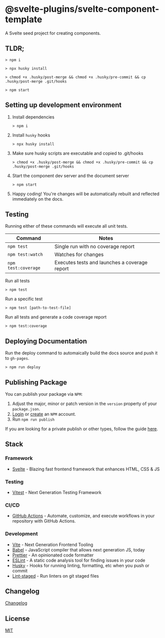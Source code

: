 # @svelte-plugins/svelte-component-template

A Svelte seed project for creating components.

## TLDR;

```vim
> npm i

> npx husky install

> chmod +x .husky/post-merge && chmod +x .husky/pre-commit && cp .husky/post-merge .git/hooks

> npm start
```

## Setting up development environment

1. Install dependencies

   ```vim
   > npm i
   ```

2. Install `husky` hooks

   ```vim
   > npx husky install
   ```

3. Make sure husky scripts are executable and copied to .git/hooks

   ```vim
   > chmod +x .husky/post-merge && chmod +x .husky/pre-commit && cp .husky/post-merge .git/hooks
   ```

4. Start the component dev server and the document server

    ```vim
    > npm start
    ```

5. Happy coding! You're changes will be automatically rebuilt and reflected immediately on the docs.

## Testing

Running either of these commands will execute all unit tests.

| Command                          | Notes                                                |
| -------------------------------- | ---------------------------------------------------- |
| `npm test`                       | Single run with no coverage report                   |
| `npm test:watch`                 | Watches for changes                                  |
| `npm test:coverage`              | Executes tests and launches a coverage report        |

Run all tests
```vim
> npm test
```

Run a specific test
```vim
> npm test [path-to-test-file]
```

Run all tests and generate a code coverage report
```vim
> npm test:coverage
```

## Deploying Documentation

Run the deploy command to automaically build the docs source and push it to `gh-pages`.

```vim
> npm run deploy
```

## Publishing Package

You can publish your package via `NPM`:

1. Adjust the major, minor or patch version in the `version` property of your `package.json`.
2. [Login](https://www.npmjs.com/login) or [create](https://www.npmjs.com/signup) an `NPM` account.
3. Run `npm run publish`

If you are looking for a private publish or other types, follow the guide [here](https://gist.github.com/coolaj86/1318304).

## Stack
### Framework
- [Svelte](https://svelte.dev/) - Blazing fast frontend framework that enhances HTML, CSS & JS

### Testing
- [Vitest](https://vitest.dev/) - Next Generation Testing Framework

### CI/CD
- [GitHub Actions](https://docs.github.com/en/actions) - Automate, customize, and execute workflows in your repository with GitHub Actions.

### Development
- [Vite](https://vitejs.dev/) - Next Generation Frontend Tooling
- [Babel](https://babeljs.io/) - JavaScript compiler that allows next generation JS, today
- [Prettier](https://prettier.io/) - An opinionated code formatter
- [ESLint](https://eslint.org/) - A static code analysis tool for finding issues in your code
- [Husky](https://typicode.github.io/husky/) - Hooks for running linting, formatting, etc when you push or commit
- [Lint-staged](https://github.com/lint-staged/lint-staged) - Run linters on git staged files

## Changelog

[Changelog](CHANGELOG.md)

## License

[MIT](LICENSE)

